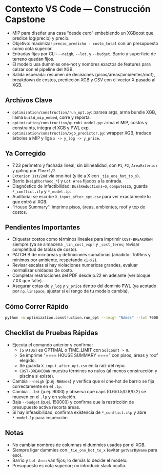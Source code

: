 # Contexto VS Code — Construcción Capstone

- MIP para diseñar una casa “desde cero” embebiendo un XGBoost que predice log(precio) y precio.
- Objetivo: maximizar `precio_predicho - costo_total` con un presupuesto como cota superior.
- Entradas fijas por CLI: `--neigh`, `--lot`, y `--budget`. Barrio y superficie de terreno quedan fijos.
- El modelo usa dummies one‑hot y nombres exactos de features para calzar con el pipeline del XGB.
- Salida esperada: resumen de decisiones (pisos/áreas/ambientes/roof), breakdown de costos, predicción XGB y CSV con el vector X pasado al XGB.

## Archivos Clave

- `optimization/construction/run_opt.py`: parsea args, arma bundle XGB, llama `build_mip_embed`, corre y reporta.
- `optimization/construction/gurobi_model.py`: arma el MIP, costos y constraints, integra el XGB y PWL exp.
- `optimization/construction/xgb_predictor.py`: wrapper XGB, traduce árboles a MIP y liga `x -> y_log -> y_price`.

## Ya Corregido

- 7.23 perímetro y fachada lineal, sin bilinealidad, con `P1`, `P2`, `AreaExterior` y gating por `Floor1/2`.
- `Exterior 1st/2nd` via one‑hot (y tie a X con `_tie_one_hot_to_x`).
- Barrio (`Neighborhood_*`) y `Lot Area` fijados a la entrada.
- Diagnóstico de infactibilidad: `DualReductions=0`, `computeIIS`, guarda `*_conflict.ilp` y `*_model.lp`.
- Auditoría: se escribe `X_input_after_opt.csv` para ver exactamente lo que entró al XGB.
- “House Summary”: imprime pisos, áreas, ambientes, roof y top de costos.

## Pendientes Importantes

- Etiquetar costos como términos lineales para imprimir `COST-BREAKDOWN` siempre (ya se almacena `_lin_cost_expr` y `_cost_terms`; revisar completitud de tablas de costo).
- PATCH B de min‑áreas y definiciones sumatorias (añadido: TotRms y mínimos por ambiente, respetando `x1+x2`).
- Revisar escalas si hay violaciones numéricas grandes, evaluar normalizar unidades de costo.
- Completar restricciones del PDF desde p.22 en adelante (ver bloque 7.XX que falte).
- Asegurar cotas de `y_log` y `y_price` dentro del dominio PWL (ya acotado por `np.linspace`, ajustar si el rango de tu modelo cambia).

## Cómo Correr Rápido

```bash
python -m optimization.construction.run_opt --neigh "NAmes" --lot 7000 --budget 250000
```

## Checklist de Pruebas Rápidas

- Ejecuta el comando anterior y confirma:
  - `[STATUS]` es OPTIMAL o TIME_LIMIT con `SolCount > 0`.
  - Se imprime “==== HOUSE SUMMARY ====” con pisos, áreas y roof elegido.
  - Se guarda `X_input_after_opt.csv` en la raíz del repo.
  - `COST-BREAKDOWN` muestra términos no nulos (al menos construcción y piscina si existe).
- Cambia `--neigh` (p.ej. `NWAmes`) y verifica que el one‑hot de barrio se fija correctamente en el `.lp`.
- Cambia `--lot` (p.ej. 9000) y observa que caps (0.6/0.5/0.8/0.2) se mueven en el `.lp` y en solución.
- Baja `--budget` (p.ej. 150000) y confirma que la restricción de presupuesto activa recorta áreas.
- Si hay infeasibilidad, confirma existencia de `*_conflict.ilp` y abre `*_model.lp` para inspección.

## Notas

- No cambiar nombres de columnas ni dummies usados por el XGB.
- Siempre ligar dummies con `_tie_one_hot_to_x` (evitar `getVarByName` para eso).
- Barrio y `Lot Area` van fijos; lo demás lo decide el modelo.
- Presupuesto es cota superior; no introducir slack oculto.

